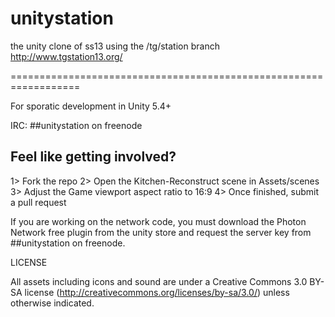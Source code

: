 # unitystation
the unity clone of ss13 using the /tg/station branch http://www.tgstation13.org/

==================================================================

For sporatic development in Unity 5.4+

IRC: ##unitystation on freenode

## Feel like getting involved?

1> Fork the repo
2> Open the Kitchen-Reconstruct scene in Assets/scenes
3> Adjust the Game viewport aspect ratio to 16:9
4> Once finished, submit a pull request

If you are working on the network code, you must download the Photon Network free plugin
from the unity store and request the server key from ##unitystation on freenode.

LICENSE

All assets including icons and sound are under a Creative Commons 3.0 BY-SA license (http://creativecommons.org/licenses/by-sa/3.0/) unless otherwise indicated.